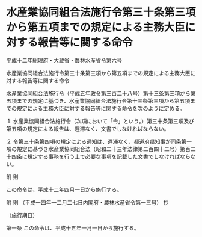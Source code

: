 # 水産業協同組合法施行令第三十条第三項から第五項までの規定による主務大臣に対する報告等に関する命令

平成十二年総理府・大蔵省・農林水産省令第六号

水産業協同組合法施行令第三十条第三項から第五項までの規定による主務大臣に対する報告等に関する命令

水産業協同組合法施行令（平成五年政令第三百二十八号）第十三条第三項から第五項までの規定に基づき、水産業協同組合法施行令第十三条第三項から第五項までの規定による主務大臣に対する報告等に関する命令を次のように定める。

１ 水産業協同組合法施行令（次項において「令」という。）第三十条第三項及び第五項の規定による報告は、遅滞なく、文書でしなければならない。

２ 令第三十条第四項の規定による通知は、遅滞なく、都道府県知事が同条第一項の規定に基づき水産業協同組合法（昭和二十三年法律第二百四十二号）第百二十四条に規定する事務を行う上で必要な事項を記載した文書でしなければならない。

附 則

この命令は、平成十二年四月一日から施行する。

附 則 （平成一四年一二月二七日内閣府・農林水産省令第一三号） 抄

（施行期日）

第一条 この命令は、平成十五年一月一日から施行する。
